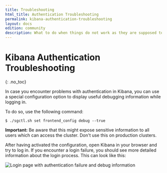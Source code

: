 ```yaml
---
title: Troubleshooting
html_title: Authentication Troubleshooting
permalink: kibana-authentication-troubleshooting
layout: docs
edition: community
description: What to do when things do not work as they are supposed to
---
```

<!---
Copyright 2022 floragunn GmbH
-->

# Kibana Authentication Troubleshooting
{: .no_toc}

In case you encounter problems with authentication in Kibana, you can use a special configuration option to display useful debugging information while logging in.

To do so, use the following command:

```
$ ./sgctl.sh set frontend_config debug --true
```

**Important:** Be aware that this might expose sensitive information to all users which can access the cluster. Don't use this on production clusters.

After having activated the configuration, open Kibana in your browser and try to log in. If you encounter a login failure, you should see more detailed information about the login process. This can look like this:


![Login page with authentication failure and debug information](kibana_authentication_debug.png)



